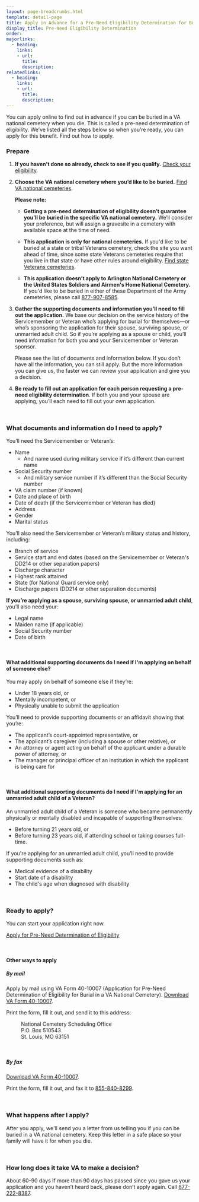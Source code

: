 ```yaml
---
layout: page-breadcrumbs.html
template: detail-page
title: Apply in Advance for a Pre-Need Eligibility Determination for Burial in a VA National Cemetery
display_title: Pre-Need Eligibility Determination
order:
majorlinks: 
  - heading: 
    links: 
    - url: 
      title: 
      description: 
relatedlinks:
  - heading: 
    links: 
    - url: 
      title: 
      description: 
---
```


<div class="va-introtext">

You can apply online to find out in advance if you can be buried in a VA national cemetery when you die. This is called a pre-need determination of eligibility. We’ve listed all the steps below so when you’re ready, you can apply for this benefit. Find out how to apply.

</div>

### Prepare

<ol class="process">
<li class="process-step list-one">
  
**If you haven't done so already, check to see if you qualify.** [Check your eligibility](/burials-and-memorials/eligibility/).
  
</li>
  
<li class="process-step list-two">
  
**Choose the VA national cemetery where you’d like to be buried.** [Find VA national cemeteries](https://www.cem.va.gov/cem/cems/listcem.asp). 
  
**Please note:**

- **Getting a pre-need determination of eligibility doesn’t guarantee you’ll be buried in the specific VA national cemetery.** We’ll consider your preference, but will assign a gravesite in a cemetery with available space at the time of need.

- **This application is only for national cemeteries.** If you'd like to be buried at a state or tribal Veterans cemetery, check the site you want ahead of time, since some state Veterans cemeteries require that you live in that state or have other rules around eligibility. [Find state Veterans cemeteries](https://www.cem.va.gov/cem/cems/listcem.asp). 

- **This application doesn’t apply to Arlington National Cemetery or the United States Soldiers and Airmen's Home National Cemetery.** If you'd like to be buried in either of these Department of the Army cemeteries, please call <a href="tel:+18779078585">877-907-8585</a>.

</li>
  
<li class="process-step list-three">
  
**Gather the supporting documents and information you’ll need to fill out the application.** We base our decision on the service history of the Servicemember or Veteran who’s applying for burial for themselves—or who’s sponsoring the application for their spouse, surviving spouse, or unmarried adult child. So if you’re applying as a spouse or child, you’ll need information for both you and your Servicemember or Veteran sponsor. 

Please see the list of documents and information below. If you don’t have all the information, you can still apply. But the more information you can give us, the faster we can review your application and give you a decision.

</li>

<li class="process-step list-four">

**Be ready to fill out an application for each person requesting a pre-need eligibility determination**. If both you and your spouse are applying, you’ll each need to fill out your own application.

</li>
</ol>

<div markdown="0"><br></div>

<div class="feature" markdown=“1”>

### What documents and information do I need to apply?

You’ll need the Servicemember or Veteran’s:

- Name
  - And name used during military service if it’s different than current name
- Social Security number
  - And military service number if it’s different than the Social Security number
- VA claim number (if known)
- Date and place of birth
- Date of death (if the Servicemember or Veteran has died)
- Address
- Gender
- Marital status

You’ll also need the Servicemember or Veteran’s military status and history, including:

- Branch of service
- Service start and end dates (based on the Servicemember or Veteran's DD214 or other separation papers)
- Discharge character
- Highest rank attained
- State (for National Guard service only)
- Discharge papers (DD214 or other separation documents)

**If you’re applying as a spouse, surviving spouse, or unmarried adult child**, you’ll also need your:

- Legal name
- Maiden name (if applicable)
- Social Security number
- Date of birth

<br>

#### What additional supporting documents do I need if I'm applying on behalf of someone else?

You may apply on behalf of someone else if they’re:

- Under 18 years old, or
- Mentally incompetent, or
- Physically unable to submit the application

You’ll need to provide supporting documents or an affidavit showing that you’re:

- The applicant’s court-appointed representative, or
- The applicant’s caregiver (including a spouse or other relative), or
- An attorney or agent acting on behalf of the applicant under a durable power of attorney, or
- The manager or principal officer of an institution in which the applicant is being care for

<br>

#### What additional supporting documents do I need if I'm applying for an unmarried adult child of a Veteran?

An unmarried adult child of a Veteran is someone who became permanently physically or mentally disabled and incapable of supporting themselves:

- Before turning 21 years old, or
- Before turning 23 years old, if attending school or taking courses full-time. 

If you're applying for an unmarried adult child, you’ll need to provide supporting documents such as:

- Medical evidence of a disability
- Start date of a disability
- The child's age when diagnosed with disability

</div>

<div markdown="0"><br></div>

### Ready to apply?

You can start your application right now.

<a class="usa-button-primary va-button-primary" href="TBD">Apply for Pre-Need Determination of Eligibility</a>

<div markdown="0"><br></div>

#### Other ways to apply

##### By mail

Apply by mail using VA Form 40-10007 (Application for Pre-Need Determination of Eligibility for Burial in a VA National Cemetery). [Download VA Form 40-10007](https://www.va.gov/vaforms/va/pdf/VA40-10007.pdf).

Print the form, fill it out, and send it to this address:

<dl class="va-address-block">
<dd>National Cemetery Scheduling Office</dd>
<dd>P.O. Box 510543</dd>
<dd>St. Louis, MO 63151</dd>
</dl>

<br>

##### By fax 

[Download VA Form 40-10007](https://www.va.gov/vaforms/va/pdf/VA40-10007.pdf).

Print the form, fill it out, and fax it to <a href="tel:+18558408299">855-840-8299</a>.

<br>

### What happens after I apply?

After you apply, we'll send you a letter from us telling you if you can be buried in a VA national cemetery. Keep this letter in a safe place so your family will have it for when you die.

<br>

### How long does it take VA to make a decision?

<div class="card information" markdown="0">
<span class="number">About 60-90 days</span>
<span class="description">If more than 90 days has passed since you gave us your application and you haven’t heard back, please don’t apply again. Call <a href="tel:+18772228387">877-222-8387</a>.</span>
</div>

<div markdown="0"><br></div>

